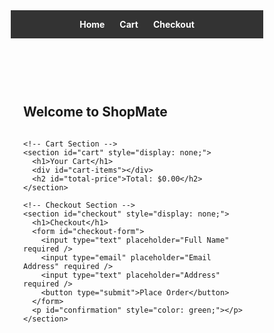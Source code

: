 <!DOCTYPE html>
<html lang="en">
<head>
  <meta charset="UTF-8" />
  <meta name="viewport" content="width=device-width, initial-scale=1.0"/>
  <title>ShopMate</title>
  <style>
    * {
      box-sizing: border-box;
    }

    body {
      font-family: Arial, sans-serif;
      margin: 0;
      padding: 0;
    }

    header {
      background: #333;
      color: white;
      padding: 1em;
      text-align: center;
    }

    nav a {
      color: white;
      margin: 0 10px;
      text-decoration: none;
      font-weight: bold;
    }

    main {
      padding: 20px;
    }

    #products, #cart-items {
      display: flex;
      flex-wrap: wrap;
      gap: 20px;
    }

    .product, .cart-item {
      border: 1px solid #ccc;
      padding: 10px;
      width: 250px;
      text-align: center;
    }

    .product img, .cart-item img {
      max-width: 100%;
      height: auto;
    }

    button {
      background-color: #28a745;
      color: white;
      border: none;
      padding: 10px;
      cursor: pointer;
      margin-top: 10px;
    }

    button:hover {
      background-color: #218838;
    }

    form input, form button {
      display: block;
      margin: 10px 0;
      padding: 10px;
      width: 100%;
    }

    @media (max-width: 600px) {
      #products, #cart-items {
        flex-direction: column;
        align-items: center;
      }
    }
  </style>
</head>
<body>

  <header>
    <nav>
      <a href="#" onclick="showSection('home')">Home</a>
      <a href="#" onclick="showSection('cart')">Cart</a>
      <a href="#" onclick="showSection('checkout')">Checkout</a>
    </nav>
  </header>

  <main>
    <!-- Home Section -->
    <section id="home">
      <h1>Welcome to ShopMate</h1>
      <div id="products"></div>
    </section>

    <!-- Cart Section -->
    <section id="cart" style="display: none;">
      <h1>Your Cart</h1>
      <div id="cart-items"></div>
      <h2 id="total-price">Total: $0.00</h2>
    </section>

    <!-- Checkout Section -->
    <section id="checkout" style="display: none;">
      <h1>Checkout</h1>
      <form id="checkout-form">
        <input type="text" placeholder="Full Name" required />
        <input type="email" placeholder="Email Address" required />
        <input type="text" placeholder="Address" required />
        <button type="submit">Place Order</button>
      </form>
      <p id="confirmation" style="color: green;"></p>
    </section>
  </main>

  <script>
    const products = [
      { id: 1, name: "Shoes", price: 49.99, image: "https://via.placeholder.com/250x150?text=Shoes" },
      { id: 2, name: "Watch", price: 89.99, image: "https://via.placeholder.com/250x150?text=Watch" },
      { id: 3, name: "Bag", price: 59.99, image: "https://via.placeholder.com/250x150?text=Bag" }
    ];

    function showSection(section) {
      document.getElementById("home").style.display = "none";
      document.getElementById("cart").style.display = "none";
      document.getElementById("checkout").style.display = "none";
      document.getElementById(section).style.display = "block";

      if (section === "cart") loadCart();
    }

    function loadProducts() {
      const container = document.getElementById("products");
      products.forEach(product => {
        const div = document.createElement("div");
        div.className = "product";
        div.innerHTML = `
          <img src="${product.image}" alt="${product.name}">
          <h2>${product.name}</h2>
          <p>$${product.price.toFixed(2)}</p>
          <button onclick="addToCart(${product.id})">Add to Cart</button>
        `;
        container.appendChild(div);
      });
    }

    function addToCart(productId) {
      let cart = JSON.parse(localStorage.getItem("cart")) || [];
      cart.push(productId);
      localStorage.setItem("cart", JSON.stringify(cart));
      alert("Added to cart!");
    }

    function loadCart() {
      const cartItems = JSON.parse(localStorage.getItem("cart")) || [];
      const cartSection = document.getElementById("cart-items");
      cartSection.innerHTML = "";

      let total = 0;

      cartItems.forEach((productId, index) => {
        const product = products.find(p => p.id === productId);
        total += product.price;

        const item = document.createElement("div");
        item.className = "cart-item";
        item.innerHTML = `
          <img src="${product.image}" alt="${product.name}">
          <h2>${product.name}</h2>
          <p>Price: $${product.price.toFixed(2)}</p>
          <button onclick="removeFromCart(${index})">Remove</button>
        `;
        cartSection.appendChild(item);
      });

      document.getElementById("total-price").innerText = `Total: $${total.toFixed(2)}`;
    }

    function removeFromCart(index) {
      let cart = JSON.parse(localStorage.getItem("cart")) || [];
      cart.splice(index, 1);
      localStorage.setItem("cart", JSON.stringify(cart));
      loadCart();
    }

    document.getElementById("checkout-form").addEventListener("submit", function (e) {
      e.preventDefault();
      localStorage.removeItem("cart");
      document.getElementById("confirmation").innerText = "✅ Order placed successfully!";
      this.reset();
      showSection("home");
    });

    document.addEventListener("DOMContentLoaded", () => {
      loadProducts();
    });
  </script>

</body>
</html>
